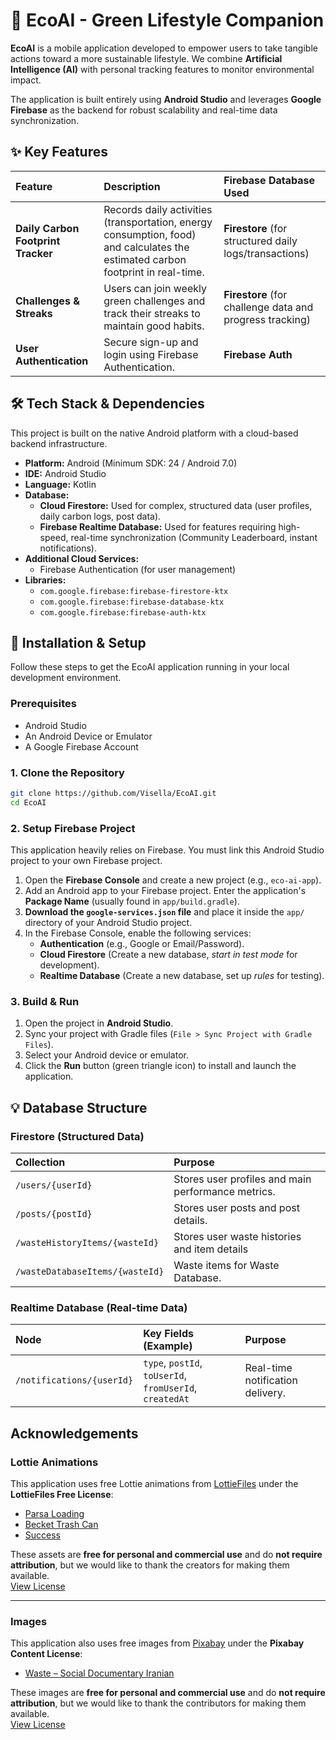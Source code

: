 # 🌳 EcoAI - Green Lifestyle Companion

**EcoAI** is a mobile application developed to empower users to take tangible actions toward a more sustainable lifestyle. We combine **Artificial Intelligence (AI)** with personal tracking features to monitor environmental impact.

The application is built entirely using **Android Studio** and leverages **Google Firebase** as the backend for robust scalability and real-time data synchronization.

## ✨ Key Features

| Feature | Description | Firebase Database Used |
| :--- | :--- | :--- |
| **Daily Carbon Footprint Tracker** | Records daily activities (transportation, energy consumption, food) and calculates the estimated carbon footprint in real-time. | **Firestore** (for structured daily logs/transactions) | **Firestore** (to store user profiles and recommendation models) | **Realtime Database** (for instant score updates and rapid synchronization) |
| **Challenges & Streaks** | Users can join weekly green challenges and track their streaks to maintain good habits. | **Firestore** (for challenge data and progress tracking) |
| **User Authentication** | Secure sign-up and login using Firebase Authentication. | **Firebase Auth** |

## 🛠️ Tech Stack & Dependencies

This project is built on the native Android platform with a cloud-based backend infrastructure.

  * **Platform:** Android (Minimum SDK: 24 / Android 7.0)
  * **IDE:** Android Studio
  * **Language:** Kotlin
  * **Database:**
      * **Cloud Firestore:** Used for complex, structured data (user profiles, daily carbon logs, post data).
      * **Firebase Realtime Database:** Used for features requiring high-speed, real-time synchronization (Community Leaderboard, instant notifications).
  * **Additional Cloud Services:**
      * Firebase Authentication (for user management)
  * **Libraries:** 
      * `com.google.firebase:firebase-firestore-ktx`
      * `com.google.firebase:firebase-database-ktx`
      * `com.google.firebase:firebase-auth-ktx`

## 🚀 Installation & Setup

Follow these steps to get the EcoAI application running in your local development environment.

### Prerequisites

  * Android Studio
  * An Android Device or Emulator
  * A Google Firebase Account

### 1\. Clone the Repository

```bash
git clone https://github.com/Visella/EcoAI.git
cd EcoAI
```

### 2\. Setup Firebase Project

This application heavily relies on Firebase. You must link this Android Studio project to your own Firebase project.

1.  Open the **Firebase Console** and create a new project (e.g., `eco-ai-app`).
2.  Add an Android app to your Firebase project. Enter the application's **Package Name** (usually found in `app/build.gradle`).
3.  **Download the `google-services.json` file** and place it inside the `app/` directory of your Android Studio project.
4.  In the Firebase Console, enable the following services:
      * **Authentication** (e.g., Google or Email/Password).
      * **Cloud Firestore** (Create a new database, *start in test mode* for development).
      * **Realtime Database** (Create a new database, set up *rules* for testing).

### 3\. Build & Run

1.  Open the project in **Android Studio**.
2.  Sync your project with Gradle files (`File > Sync Project with Gradle Files`).
3.  Select your Android device or emulator.
4.  Click the **Run** button (green triangle icon) to install and launch the application.

## 💡 Database Structure

### Firestore (Structured Data)

| Collection | Purpose |
| :--- | :--- |
| `/users/{userId}` | Stores user profiles and main performance metrics. |
| `/posts/{postId}` | Stores user posts and post details. |
| `/wasteHistoryItems/{wasteId}` | Stores user waste histories and item details |
| `/wasteDatabaseItems/{wasteId}` | Waste items for Waste Database. |

### Realtime Database (Real-time Data)

| Node | Key Fields (Example) | Purpose |
| :--- | :--- | :--- |
| `/notifications/{userId}` | `type`, `postId`, `toUserId`, `fromUserId`, `createdAt` | Real-time notification delivery. |


## Acknowledgements

### Lottie Animations
This application uses free Lottie animations from [LottieFiles](https://lottiefiles.com) under the **LottieFiles Free License**:

- [Parsa Loading](https://lottiefiles.com/free-animation/parsa-loading-IzVLVFabNZ)
- [Becket Trash Can](https://lottiefiles.com/free-animation/becket-trash-can-ElKSXsGSS9)
- [Success](https://lottiefiles.com/free-animation/success-IINQ21ARfo)

These assets are **free for personal and commercial use** and do **not require attribution**, but we would like to thank the creators for making them available.  
[View License](https://lottiefiles.com/page/license)

---

### Images
This application also uses free images from [Pixabay](https://pixabay.com) under the **Pixabay Content License**:

- [Waste – Social Documentary Iranian](https://pixabay.com/photos/waste-social-documentary-iranian-7038412/)

These images are **free for personal and commercial use** and do **not require attribution**, but we would like to thank the contributors for making them available.  
[View License](https://pixabay.com/service/license-summary/)
